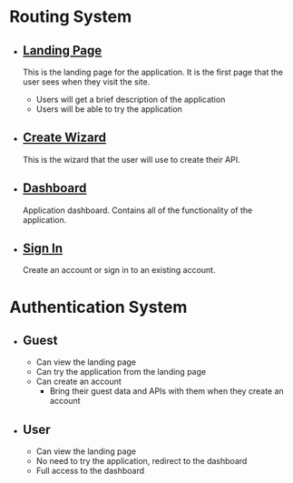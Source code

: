 # Routing System

- ## [Landing Page](./(landing)/README.md)
  This is the landing page for the application. It is the first page that the user sees when they visit the site.
  - Users will get a brief description of the application
  - Users will be able to try the application

- ## [Create Wizard](./(focused)/create/README.md)
  This is the wizard that the user will use to create their API.

- ## [Dashboard](./(dashboard)/README.md)
  Application dashboard. Contains all of the functionality of the application.
  
- ## [Sign In](./(focused)/sign-in/README.md)
  Create an account or sign in to an existing account.

# Authentication System

- ## Guest
  - Can view the landing page
  - Can try the application from the landing page
  - Can create an account
    - Bring their guest data and APIs with them when they create an account

- ## User
  - Can view the landing page
  - No need to try the application, redirect to the dashboard
  - Full access to the dashboard
